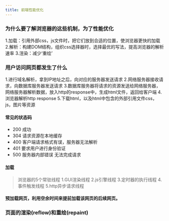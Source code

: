 ```yaml
---
title: 前端性能优化
---
```


### 为什么要了解浏览器的这些机制，为了性能优化

1.加载：引用外部css，js文件时，把它们放到合适的位置，使浏览器更快的加载
2.解析：构建DOM结构，组织css选择器时，选择最优的写法，提高浏览器的解析速率
3.渲染：减少‘重绘’

### 用户访问网页都发生了什么
1.进行域名解析，拿到IP地址之后，向对应的服务器发送请求
2.网络服务器接收请求，向数据库服务器发送请求
3.数据库服务器将请求的资源发送给网络服务器，网络服务器解析数据，放入http的response中，生成html文件，返回给客户端
4.浏览器解析http response
5.下载html，以及html中包含的外部引用文件css，js，图片等资源
#### 常见的状态码
* 200 成功
* 304 请求资源在本地缓存  
* 400 客户端请求格式有误，服务器无法解析
* 401 要求用户进行身份验证
* 500 服务器内部错误  无法完成请求

#### 加载  
> 浏览器的5个常驻线程
1.GUI渲染线程
2.js引擎线程
3.定时器的执行线程
4.事件触发线程
5.http异步请求线程


#### 预加载网页，利用空余时间来提前加载该网页的后续网页。
  <link rel="prefetch" href="http://">

### 页面的渲染(reflow)和重绘(repaint)

